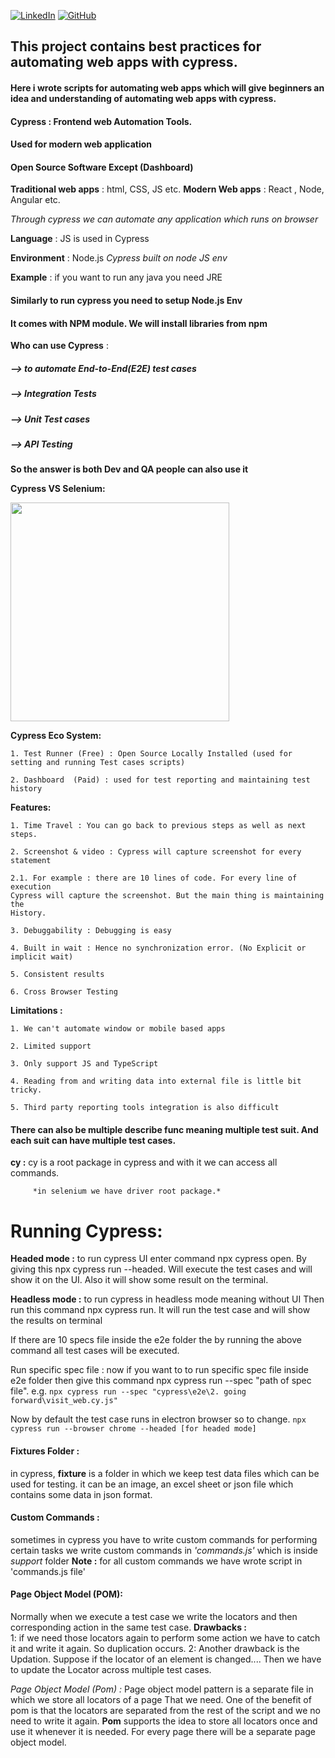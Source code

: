 [![LinkedIn](https://img.shields.io/badge/LinkedIn-%40fazleyazdan-0077B5?style=for-the-badge&logo=linkedin)](https://www.linkedin.com/in/fazle-yazdan/)     [![GitHub](https://img.shields.io/badge/GitHub-%40fazleyazdan-181717?style=for-the-badge&logo=github)](https://github.com/fazleyazdan)

## This project contains best practices for automating web apps with cypress.

#### Here i wrote scripts for automating web apps which will give beginners an idea and understanding of automating web apps with cypress. 

#### Cypress : Frontend web Automation Tools. 
####	          Used for modern web application
####	          Open Source Software Except (Dashboard)
	
	
**Traditional web apps** : html, CSS, JS etc.
**Modern Web apps** : React , Node, Angular etc.

*Through cypress we can automate any application which runs on browser*

**Language** : JS is used in Cypress

**Environment** : Node.js
*Cypress built on node JS env*

**Example** : if you want to run any java you need JRE
#### Similarly to run cypress you need to setup Node.js Env
#### It comes with NPM module. We will install libraries from npm

**Who can use Cypress** : 
##### --> to automate End-to-End(E2E) test cases
##### --> Integration Tests
##### --> Unit Test cases 
##### --> API Testing

**So the answer is both Dev and QA people can also use it**


**Cypress VS Selenium:**

<img src="https://i0.wp.com/automatenow.io/wp-content/uploads/2023/12/selenium-vs-cypress.png?resize=1920%2C1080&ssl=1"  height='350px' />


**Cypress Eco System:**

	1. Test Runner (Free) : Open Source Locally Installed (used for setting and running Test cases scripts)
	
	2. Dashboard  (Paid) : used for test reporting and maintaining test history
	

**Features:**

	1. Time Travel : You can go back to previous steps as well as next steps.
	
	2. Screenshot & video : Cypress will capture screenshot for every statement

    2.1. For example : there are 10 lines of code. For every line of execution  
    Cypress will capture the screenshot. But the main thing is maintaining the 
	History.
	
	3. Debuggability : Debugging is easy

    4. Built in wait : Hence no synchronization error. (No Explicit or implicit wait)

    5. Consistent results

    6. Cross Browser Testing


**Limitations :**

	1. We can't automate window or mobile based apps
	
	2. Limited support

    3. Only support JS and TypeScript
	
	4. Reading from and writing data into external file is little bit tricky.

    5. Third party reporting tools integration is also difficult
	

#### There can also be multiple describe func meaning multiple test suit. And each suit can have multiple test cases.

**cy :** cy is a root package in cypress and with it we can access all commands.

         *in selenium we have driver root package.*


# Running Cypress:

**Headed mode :** to run cypress UI enter command npx cypress open.
  By giving this npx cypress run --headed. Will execute the test cases and will show it on the UI. Also it will show some result on the terminal.

**Headless mode :** to run cypress in headless mode meaning without UI
Then run this command npx cypress run. It will run the test case and will show the results on terminal

If there are 10 specs file inside the e2e folder the by running the above command all test cases will be executed.

Run specific spec file : now if you want to to run specific spec file inside e2e folder then give this command npx cypress run --spec "path of spec file".
e.g. ```npx cypress run --spec "cypress\e2e\2. going forward\visit_web.cy.js"```

Now by default the test case runs in electron browser so to change.
 ```npx cypress run --browser chrome --headed [for headed mode]```


#### Fixtures Folder :
in cypress, **fixture** is a folder in which we keep test data files which can be used for testing.
it can be an image, an excel sheet or json file which contains some data in json format.

#### Custom Commands :
sometimes in cypress you have to write custom commands for performing certain tasks
we write custom commands in *'commands.js'* which is inside *support* folder
**Note :** for all custom commands we have wrote script in 'commands.js file'

#### Page Object Model (POM):
Normally when we execute a test case we write the locators and then corresponding action in the same test case. 
**Drawbacks :**  
1: if we need those locators again to perform some action we have to catch it and write it again. So duplication occurs.
2: Another drawback is the Updation. Suppose if the locator of an element is changed.... 
Then we have to update the Locator across multiple test cases. 

*Page Object Model (Pom) :* Page object model pattern is a separate file in which we store all locators of a page That we need. 
One of the benefit of pom is that the locators are separated from the rest of the script and we no need to write it again.
**Pom** supports the idea to store all locators once and use it whenever it is needed.
For every page there will be a separate page object model.

